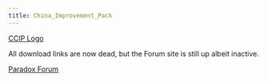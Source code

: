 ```yaml
---
title: China_Improvement_Pack
---
```

[CCIP
Logo](/wiki/index.php?title=Special:Upload&wpDestFile=Ccipbanner.jpg "File:Ccipbanner.jpg")

All download links are now dead, but the Forum site is still up albeit
inactive.

[Paradox
Forum](http://forum.paradoxplaza.com/forum/showthread.php?t=308597&page=1&pp=20)
